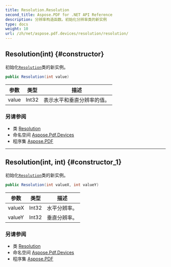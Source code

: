 ```yaml
---
title: Resolution.Resolution
second_title: Aspose.PDF for .NET API Reference
description: 分辨率构造函数。初始化分辨率类的新实例
type: docs
weight: 10
url: /zh/net/aspose.pdf.devices/resolution/resolution/
---
```

## Resolution(int) {#constructor}

初始化[`Resolution`](../)类的新实例。

```csharp
public Resolution(int value)
```

| 参数 | 类型 | 描述 |
| --- | --- | --- |
| value | Int32 | 表示水平和垂直分辨率的值。 |

### 另请参阅

* 类 [Resolution](../)
* 命名空间 [Aspose.Pdf.Devices](../../../aspose.pdf.devices/)
* 程序集 [Aspose.PDF](../../../)

---

## Resolution(int, int) {#constructor_1}

初始化[`Resolution`](../)类的新实例。

```csharp
public Resolution(int valueX, int valueY)
```

| 参数 | 类型 | 描述 |
| --- | --- | --- |
| valueX | Int32 | 水平分辨率。 |
| valueY | Int32 | 垂直分辨率。 |

### 另请参阅

* 类 [Resolution](../)
* 命名空间 [Aspose.Pdf.Devices](../../../aspose.pdf.devices/)
* 程序集 [Aspose.PDF](../../../)